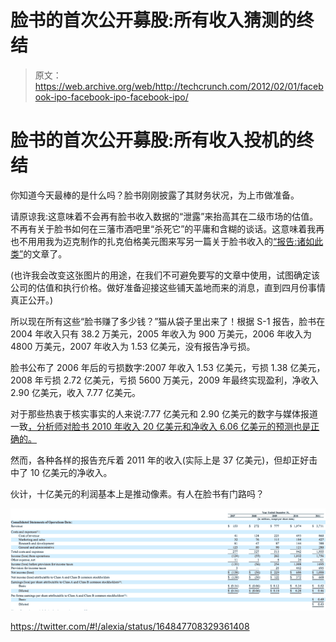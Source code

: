 # 脸书的首次公开募股:所有收入猜测的终结

> 原文：<https://web.archive.org/web/http://techcrunch.com/2012/02/01/facebook-ipo-facebook-ipo-facebook-ipo/>

# 脸书的首次公开募股:所有收入投机的终结

你知道今天最棒的是什么吗？脸书刚刚披露了其财务状况，为上市做准备。

请原谅我:这意味着不会再有脸书收入数据的“泄露”来抬高其在二级市场的估值。不再有关于脸书如何在三藩市酒吧里“杀死它”的平庸和含糊的谈话。这意味着我再也不用用我为迈克制作的扎克伯格美元图来写另一篇关于脸书收入的[“报告:诸如此类”](https://web.archive.org/web/20230302085952/https://techcrunch.com/wp-content/uploads/2011/09/zuck-copy.jpeg?w=620)的文章了。

(也许我会改变这张图片的用途，在我们不可避免要写的文章中使用，试图确定该公司的估值和执行价格。做好准备迎接这些铺天盖地而来的消息，直到四月份事情真正公开。)

所以现在所有这些“脸书赚了多少钱？”猫从袋子里出来了！根据 S-1 报告，脸书在 2004 年收入只有 38.2 万美元，2005 年收入为 900 万美元，2006 年收入为 4800 万美元，2007 年收入为 1.53 亿美元，没有报告净亏损。

脸书公布了 2006 年后的亏损数字:2007 年收入 1.53 亿美元，亏损 1.38 亿美元，2008 年亏损 2.72 亿美元，亏损 5600 万美元，2009 年最终实现盈利，净收入 2.90 亿美元，收入 7.77 亿美元。

对于那些热衷于核实事实的人来说:7.77 亿美元和 2.90 亿美元的数字与媒体报道一致[，分析师对脸书 2010 年收入 20 亿美元和净收入 6.06 亿美元的预测也是正确的。](https://web.archive.org/web/20230302085952/https://techcrunch.com/2011/09/07/report-facebook-revenue-was-1-6-b-in-first-half-of-2011-net-income-500m/)

然而，各种各样的报告充斥着 2011 年的收入(实际上是 37 亿美元)，但却正好击中了 10 亿美元的净收入。

伙计，十亿美元的利润基本上是推动像素。有人在脸书有门路吗？

[![](img/c2a0ad235a56e67bad467fae39c59508.png "Screen Shot 2012-02-01 at 2.40.17 PM")](https://web.archive.org/web/20230302085952/https://techcrunch.com/wp-content/uploads/2012/02/facebook-revenue-chart.png?w=640&h=200)

https://twitter.com/#!/alexia/status/164847708329361408